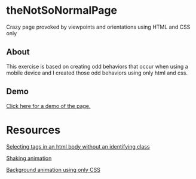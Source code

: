 # theNotSoNormalPage
Crazy page provoked by viewpoints and orientations using HTML and CSS only

## About

This exercise is based on creating odd behaviors that occur when using a mobile device and I created those odd behaviors using only html and css.

## Demo

[Click here for a demo of the page.](https://jld03e.github.io/theNotSoNormalPage/nsnp.html)

# Resources

[Selecting tags in an html body without an identifying class](https://css-tricks.com/almanac/selectors/n/nth-child/)

[Shaking animation](https://www.w3schools.com/howto/howto_css_shake_image.asp)

[Background animation using only CSS](https://codepen.io/P1N2O/pen/pyBNzX)